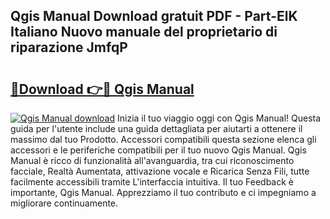 ## Qgis Manual Download gratuit PDF - Part-ElK Italiano Nuovo manuale del proprietario di riparazione JmfqP

# <h2><a href="http://dfelxv.blite.top/?on=Qgis+Manual">🔗Download 👉🔴 Qgis Manual</a></h2>

[![Qgis Manual download](https://i.imgur.com/lujVjoI.png)](http://dfelxv.blite.top/?on=Qgis+Manual)
Inizia il tuo viaggio oggi con Qgis Manual! Questa guida per l'utente include una guida dettagliata per aiutarti a ottenere il massimo dal tuo Prodotto. Accessori compatibili questa sezione elenca gli accessori e le periferiche compatibili per il tuo nuovo Qgis Manual. Qgis Manual è ricco di funzionalità all'avanguardia, tra cui riconoscimento facciale, Realtà Aumentata, attivazione vocale e Ricarica Senza Fili, tutte facilmente accessibili tramite L'interfaccia intuitiva. Il tuo Feedback è importante, Qgis Manual. Apprezziamo il tuo contributo e ci impegniamo a migliorare continuamente.
